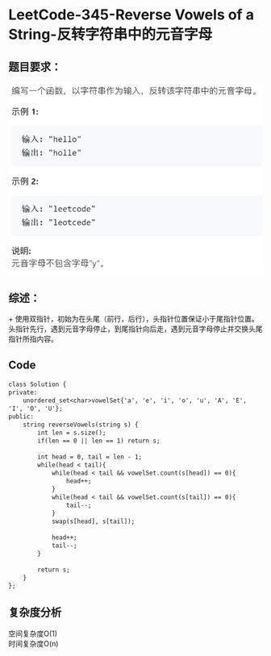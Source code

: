 # LeetCode-345-Reverse Vowels of a String-反转字符串中的元音字母

## 题目要求：
![avatar](https://github.com/JakeChanFangZiyuan20/MyLeetCode/blob/master/img/345.png)

## 综述：  
\+ 使用双指针，初始为在头尾（前行，后行），头指针位置保证小于尾指针位置。头指针先行，遇到元音字母停止，到尾指针向后走，遇到元音字母停止并交换头尾指针所指内容。  

## Code
```
class Solution {
private:
    unordered_set<char>vowelSet{'a', 'e', 'i', 'o', 'u', 'A', 'E', 'I', 'O', 'U'};
public:
    string reverseVowels(string s) {
        int len = s.size();
        if(len == 0 || len == 1) return s;

        int head = 0, tail = len - 1;
        while(head < tail){
            while(head < tail && vowelSet.count(s[head]) == 0){
                head++;
            }
            while(head < tail && vowelSet.count(s[tail]) == 0){
                tail--;
            }
            swap(s[head], s[tail]);

            head++;
            tail--;
        }

        return s;
    }
};
```


## 复杂度分析
空间复杂度O(1)  
时间复杂度O(n)

